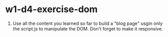 # w1-d4-exercise-dom

1. Use all the content you learned so far to build a "blog page" usgin only the script.js to manipulate the DOM. Don't forget to make it responsive.
